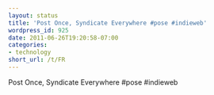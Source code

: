 ```yaml
---
layout: status
title: 'Post Once, Syndicate Everywhere #pose #indieweb'
wordpress_id: 925
date: 2011-06-26T19:20:58-07:00
categories:
- technology
short_url: /t/FR
---
```

Post Once, Syndicate Everywhere #pose #indieweb
